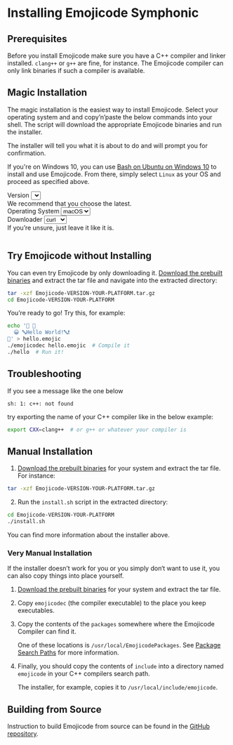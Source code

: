 # Installing Emojicode Symphonic

## Prerequisites

Before you install Emojicode make sure you have a C++ compiler and linker
installed. `clang++` or `g++` are fine, for instance. The Emojicode compiler can
only link binaries if such a compiler is available.

## Magic Installation

The magic installation is the easiest way to install Emojicode. Select your
operating system and and copy’n’paste the below commands into your
shell. The script will download the appropriate Emojicode binaries and run the
installer.

The installer will tell you what it is about to do and will prompt you for
confirmation.

If you're on Windows 10, you can use
[Bash on Ubuntu on Windows 10](https://msdn.microsoft.com/en-us/commandline/wsl/install_guide)
to install and use Emojicode. From there, simply select `Linux` as your OS and
proceed as specified above.

<div class="magic-install-sw">
  <div class="magic-install-sw-box">
    <label class="magic-install-sw-label">
      Version
    </label>
    <select id="magic-install-version"></select>
    <div class="magic-install-sw-help">We recommend that you choose the latest.</div>
  </div>
  <div class="magic-install-sw-box center">
    <label class="magic-install-sw-label">
      Operating System
    </label>
    <select id="magic-install-os">
      <option value="darwin">macOS</option>
      <option value="linux">Linux</option>
    </select>
  </div>
  <div class="magic-install-sw-box">
    <label class="magic-install-sw-label">
      Downloader
    </label>
    <select id="magic-install-http">
      <option value="curl">curl</option>
      <option value="wget">wget</option>
    </select>
    <div class="magic-install-sw-help">If you’re unsure, just leave it like it is.</div>
  </div>
</div>
<pre><code id="magic-install-code"></code></pre>

## Try Emojicode without Installing

You can even try Emojicode by only downloading it. [Download the prebuilt binaries](https://github.com/emojicode/emojicode/releases) and extract the tar file and navigate into the extracted directory:

```bash
tar -xzf Emojicode-VERSION-YOUR-PLATFORM.tar.gz
cd Emojicode-VERSION-YOUR-PLATFORM
```

You’re ready to go! Try this, for example:

```bash
echo '🏁 🍇
  😀 🔤Hello World!🔤❗️
🍉' > hello.emojic
./emojicodec hello.emojic  # Compile it
./hello  # Run it!
```

## Troubleshooting

If you see a message like the one below

```
sh: 1: c++: not found
```

try exporting the name of your C++ compiler like in the below example:

```bash
export CXX=clang++  # or g++ or whatever your compiler is
```

## Manual Installation

1. [Download the prebuilt binaries](https://github.com/emojicode/emojicode/releases) for your
  system and extract the tar file. For instance:

  ```bash
  tar -xzf Emojicode-VERSION-YOUR-PLATFORM.tar.gz
  ```

2.  Run the `install.sh` script in the extracted directory:

  ```bash
  cd Emojicode-VERSION-YOUR-PLATFORM
  ./install.sh
  ```

  You can find more information about the installer above.

### Very Manual Installation

If the installer doesn’t work for you or you simply don‘t want to use it, you
can also copy things into place yourself.

1. [Download the prebuilt binaries](https://github.com/emojicode/emojicode/releases)
  for your system and extract the tar file.

2. Copy `emojicodec` (the compiler executable) to the place you keep executables.

3. Copy the contents of the  `packages` somewhere where the
   Emojicode Compiler can find it.

   One of these locations is `/usr/local/EmojicodePackages`. See [Package Search Paths](../reference/compiler.html#package-search-paths) for more information.
4. Finally, you should copy the contents of `include` into a directory named
   `emojicode` in your C++ compilers search path.

   The installer, for example, copies it to `/usr/local/include/emojicode`.

## Building from Source


Instruction to build Emojicode from source can be found in the
[GitHub repository](https://github.com/emojicode/emojicode/).



<script src="/static/js/magicinstall.js"></script>
